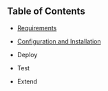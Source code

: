 ## Table of Contents

<!-- disco-toc-start -->

- [Requirements](https://github.com/SAP-samples/btp-cap-genai-semantic-search/blob/main/docs/tutorial/1-Requirements.md)
  
- [Configuration and Installation](https://github.com/SAP-samples/btp-cap-genai-semantic-search/blob/main/docs/tutorial/2-Configuration%20and%20Installation.md)

- Deploy

- Test

- Extend

<!-- disco-toc-end -->
